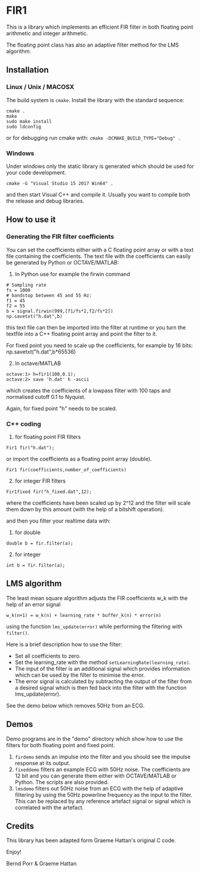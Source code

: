 # FIR1

This is a library which implements an efficient FIR filter
in both floating point arithmetic and integer arithmetic.

The floating point class has also an adaptive filter
method for the LMS algorithm.


## Installation

### Linux / Unix / MACOSX

The build system is `cmake`. Install the library with
the standard sequence:
```
cmake .
make
sudo make install
sudo ldconfig
```
or for debugging run cmake with:
```cmake -DCMAKE_BUILD_TYPE="Debug" .```

### Windows

Under windows only the static library is generated which
should be used for your code development.

```
cmake -G "Visual Studio 15 2017 Win64" .
```
and then start Visual C++ and compile it. Usually
you want to compile both the release and debug
libraries.



## How to use it

### Generating the FIR filter coefficients

You can set the coefficients either with a C floating point array or
with a text file containing the coefficients. The text file with the
coefficients can easily be generated by Python or OCTAVE/MATLAB:

1. In Python use for example the firwin command
```
# Sampling rate
fs = 1000
# bandstop between 45 and 55 Hz:
f1 = 45
f2 = 55
b = signal.firwin(999,[f1/fs*2,f2/fs*2])
np.savetxt("h.dat",b)
```
this text file can then be imported into the filter at
runtime or you turn the textfile into a C++ floating point array and
point the filter to it.

For fixed point you need to scale up the coefficients,
for example by 16 bits: np.savetxt("h.dat",b*65536)

2. In octave/MATLAB
```
octave:1> h=fir1(100,0.1);
octave:2> save 'h.dat' h -ascii
```
which creates the coefficients of a lowpass filter with 100 taps
and normalised cutoff 0.1 to Nyquist.

Again, for fixed point "h" needs to be scaled.

### C++ coding
 
1. for floating point FIR filters
```
Fir1 fir("h.dat");
```
or import the coefficients as a floating point array (double).
```
Fir1 fir(coefficients,number_of_coefficients)
```
2. for integer FIR filters
```
Fir1fixed fir("h_fixed.dat",12);
```
where the coefficients have been scaled up by 2^12 and the
filter will scale them down by this amount (with the help of
a bitshift operation).

and then you filter your realtime data with:

1. for double
```
double b = fir.filter(a);
```
2. for integer
```
int b = fir.filter(a);
```

## LMS algorithm

The least mean square algorithm adjusts the FIR coefficients w_k
with the help of an error signal
```
w_k(n+1) = w_k(n) + learning_rate * buffer_k(n) * error(n)
```
using the function `lms_update(error)` while performing
the filtering with `filter()`.

Here is a brief description how to use the filter:

- Set all coefficients to zero.
- Set the learning_rate with the method `setLearningRate(learning_rate)`.
- The input of the filter is an additional signal which provides information which can be used by the filter to minimise the error.
- The error signal is calculated by subtracting the output of the filter from a desired signal which is then fed back into the filter with the function lms_update(error).

See the demo below which removes 50Hz from an ECG.


## Demos
Demo programs are in the "demo" directory which show how to use the
filters for both floating point and fixed point.
1. `firdemo` sends an impulse into the filter and you should see the impulse
response at its output.
2. `fixeddemo` filters an example ECG with 50Hz noise. The coefficients
are 12 bit and you can generate them either with OCTAVE/MATLAB or Python.
The scripts are also provided.
3. `lmsdemo` filters out 50Hz noise from an ECG with the help of
adaptive filtering by using the 50Hz powerline frequency as the input
to the filter. This can be replaced by any reference artefact signal
or signal which is correlated with the artefact.


## Credits

This library has been adapted form Graeme Hattan's original C code.

Enjoy!

Bernd Porr & Graeme Hattan
